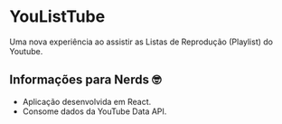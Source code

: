 # YouListTube
Uma nova experiência ao assistir as Listas de Reprodução (Playlist) do Youtube.

## Informações para Nerds 🤓
- Aplicação desenvolvida em React.
- Consome dados da YouTube Data API.
